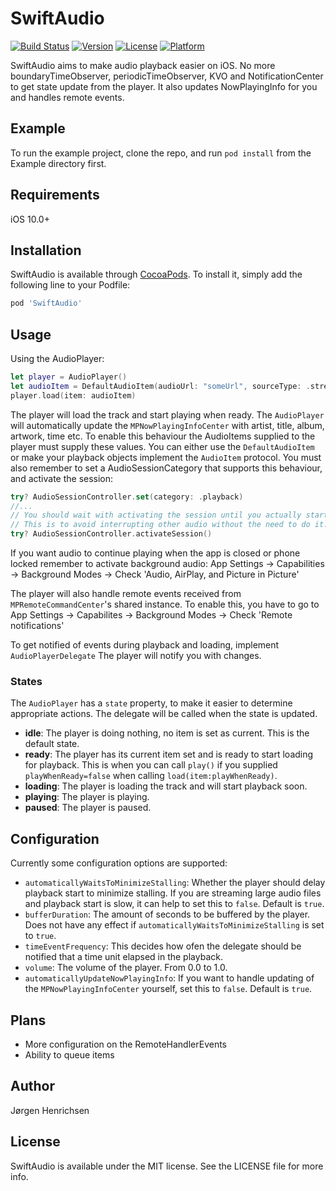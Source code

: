# SwiftAudio

[![Build Status](https://travis-ci.org/jorgenhenrichsen/SwiftAudio.svg?branch=master)](https://travis-ci.org/jorgenhenrichsen/SwiftAudio)
[![Version](https://img.shields.io/cocoapods/v/SwiftAudio.svg?style=flat)](http://cocoapods.org/pods/SwiftAudio)
[![License](https://img.shields.io/cocoapods/l/SwiftAudio.svg?style=flat)](http://cocoapods.org/pods/SwiftAudio)
[![Platform](https://img.shields.io/cocoapods/p/SwiftAudio.svg?style=flat)](http://cocoapods.org/pods/SwiftAudio)

SwiftAudio aims to make audio playback easier on iOS. No more boundaryTimeObserver, periodicTimeObserver, KVO and NotificationCenter to get state update from the player. It also updates NowPlayingInfo for you and handles remote events.

## Example

To run the example project, clone the repo, and run `pod install` from the Example directory first.

## Requirements
iOS 10.0+

## Installation

SwiftAudio is available through [CocoaPods](http://cocoapods.org). To install
it, simply add the following line to your Podfile:

```ruby
pod 'SwiftAudio'
```

## Usage

Using the AudioPlayer:
```swift
let player = AudioPlayer()
let audioItem = DefaultAudioItem(audioUrl: "someUrl", sourceType: .stream)
player.load(item: audioItem)
```
The player will load the track and start playing when ready.
The `AudioPlayer` will automatically update the `MPNowPlayingInfoCenter` with artist, title, album, artwork, time etc.
To enable this behaviour the AudioItems supplied to the player must supply these values. You can either use the `DefaultAudioItem` or make your playback objects implement the `AudioItem` protocol.
You must also remember to set a AudioSessionCategory that supports this behaviour, and activate the session:
```swift
try? AudioSessionController.set(category: .playback)
//...
// You should wait with activating the session until you actually start playback of audio.
// This is to avoid interrupting other audio without the need to do it.
try? AudioSessionController.activateSession()
```
If you want audio to continue playing when the app is closed or phone locked remember to activate background audio:
App Settings -> Capabilities -> Background Modes -> Check 'Audio, AirPlay, and Picture in Picture'

The player will also handle remote events received from `MPRemoteCommandCenter`'s shared instance. To enable this, you have to go to App Settings -> Capabilites -> Background Modes -> Check 'Remote notifications'

To get notified of events during playback and loading, implement `AudioPlayerDelegate`
The player will notify you with changes.

### States
The `AudioPlayer` has a `state` property, to make it easier to determine appropriate actions. The delegate will be called when the state is updated.
+ **idle**: The player is doing nothing, no item is set as current. This is the default state.
+ **ready**: The player has its current item set and is ready to start loading for playback. This is when you can call `play()` if you supplied `playWhenReady=false` when calling `load(item:playWhenReady)`.
+ **loading**: The player is loading the track and will start playback soon.
+ **playing**: The player is playing.
+ **paused**: The player is paused.

## Configuration

Currently some configuration options are supported:
+ `automaticallyWaitsToMinimizeStalling`: Whether the player should delay playback start to minimize stalling. If you are streaming large audio files and playback start is slow, it can help to set this to `false`. Default is `true`.
+ `bufferDuration`: The amount of seconds to be buffered by the player. Does not have any effect if `automaticallyWaitsToMinimizeStalling` is set to `true`.
+ `timeEventFrequency`: This decides how ofen the delegate should be notified that a time unit elapsed in the playback.
+ `volume`: The volume of the player. From 0.0 to 1.0.
+ `automaticallyUpdateNowPlayingInfo`: If you want to handle updating of the `MPNowPlayingInfoCenter` yourself, set this to `false`. Default is `true`.

## Plans
* More configuration on the RemoteHandlerEvents
* Ability to queue items

## Author

Jørgen Henrichsen

## License

SwiftAudio is available under the MIT license. See the LICENSE file for more info.
